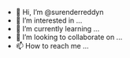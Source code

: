 - 👋 Hi, I’m @surenderreddyn
- 👀 I’m interested in ...
- 🌱 I’m currently learning ...
- 💞️ I’m looking to collaborate on ...
- 📫 How to reach me ...

<!---
surenderreddyn/surenderreddyn is a ✨ special ✨ repository because its `README.md` (this file) appears on your GitHub profile.
You can click the Preview link to take a look at your changes.
--->
